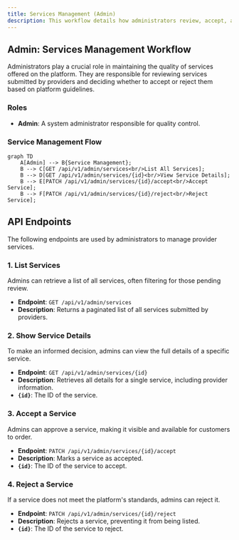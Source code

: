 ```yaml
---
title: Services Management (Admin)
description: This workflow details how administrators review, accept, and reject services submitted by providers.
---
```


## Admin: Services Management Workflow

Administrators play a crucial role in maintaining the quality of services offered on the platform. They are responsible for reviewing services submitted by providers and deciding whether to accept or reject them based on platform guidelines.

### Roles

*   **Admin**: A system administrator responsible for quality control.

### Service Management Flow

```mermaid
graph TD
    A[Admin] --> B{Service Management};
    B --> C[GET /api/v1/admin/services<br/>List All Services];
    B --> D[GET /api/v1/admin/services/{id}<br/>View Service Details];
    B --> E[PATCH /api/v1/admin/services/{id}/accept<br/>Accept Service];
    B --> F[PATCH /api/v1/admin/services/{id}/reject<br/>Reject Service];
```

## API Endpoints

The following endpoints are used by administrators to manage provider services.

### 1. List Services

Admins can retrieve a list of all services, often filtering for those pending review.

*   **Endpoint**: `GET /api/v1/admin/services`
*   **Description**: Returns a paginated list of all services submitted by providers.

### 2. Show Service Details

To make an informed decision, admins can view the full details of a specific service.

*   **Endpoint**: `GET /api/v1/admin/services/{id}`
*   **Description**: Retrieves all details for a single service, including provider information.
*   **`{id}`**: The ID of the service.

### 3. Accept a Service

Admins can approve a service, making it visible and available for customers to order.

*   **Endpoint**: `PATCH /api/v1/admin/services/{id}/accept`
*   **Description**: Marks a service as accepted.
*   **`{id}`**: The ID of the service to accept.

### 4. Reject a Service

If a service does not meet the platform's standards, admins can reject it.

*   **Endpoint**: `PATCH /api/v1/admin/services/{id}/reject`
*   **Description**: Rejects a service, preventing it from being listed.
*   **`{id}`**: The ID of the service to reject. 